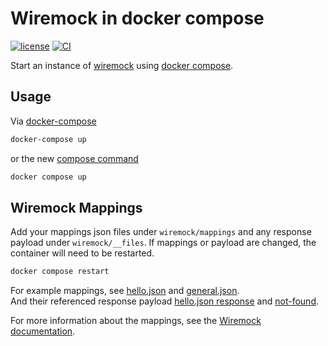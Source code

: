 # Wiremock in docker compose
[![license](https://img.shields.io/badge/license-MIT-blue)](./LICENSE)
[![CI](https://github.com/beiertu-mms/wiremock-docker/actions/workflows/ci.yaml/badge.svg?branch=master)](https://github.com/beiertu-mms/wiremock-docker/actions/workflows/ci.yaml)

Start an instance of [wiremock](https://wiremock.org/) using [docker compose](https://docs.docker.com/compose/).

## Usage

Via [docker-compose](https://docs.docker.com/compose/)

```sh
docker-compose up
```

or the new [compose command](https://docs.docker.com/compose/reference/)

```sh
docker compose up
```

## Wiremock Mappings

Add your mappings json files under `wiremock/mappings` and any response payload under `wiremock/__files`.
If mappings or payload are changed, the container will need to be restarted.

```sh
docker compose restart
```

For example mappings, see [hello.json](./wiremock/mappings/hello.json) and [general.json](./wiremock/mappings/general.json).  
And their referenced response payload [hello.json response](./wiremock/__files/hello.json) and [not-found](./wiremock/__files/not-found.json).

For more information about the mappings, see the [Wiremock documentation](https://wiremock.org/docs/stubbing/).

